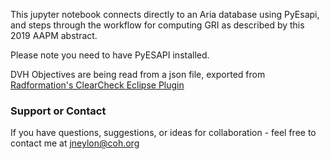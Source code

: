 This jupyter notebook connects directly to an Aria database using PyEsapi, and steps through the workflow for computing GRI as described by this 2019 AAPM abstract.

Please note you need to have PyESAPI installed. 

DVH Objectives are being read from a json file, exported from <a href="https://www.radformation.com/clearcheck/clearcheck">Radformation's ClearCheck Eclipse Plugin</a>

### Support or Contact

If you have questions, suggestions, or ideas for collaboration - feel free to contact me at jneylon@coh.org
